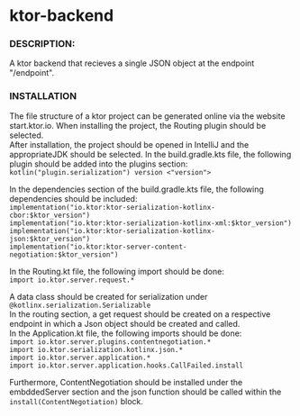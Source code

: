 # ktor-backend #
### DESCRIPTION: ###
A ktor backend that recieves a single JSON object at the endpoint "/endpoint".
### INSTALLATION ###
The file structure of a ktor project can be generated online via the website start.ktor.io. When installing the project, the Routing plugin should be selected.  
After installation, the project should be opened in IntelliJ and the appropriateJDK should be selected. In the build.gradle.kts file, the following plugin should be added into the plugins section:  
`kotlin("plugin.serialization") version <"version">`  
  
  
In the dependencies section of the build.gradle.kts file, the following dependencies should be included:  
`implementation("io.ktor:ktor-serialization-kotlinx-cbor:$ktor_version")`  
`implementation("io.ktor:ktor-serialization-kotlinx-xml:$ktor_version")`  
`implementation("io.ktor:ktor-serialization-kotlinx-json:$ktor_version")`  
`implementation("io.ktor:ktor-server-content-negotiation:$ktor_version")`  
  

In the Routing.kt file, the following import should be done:  
`import io.ktor.server.request.*`  
  

A data class should be created for serialization under `@kotlinx.serialization.Serializable`  
In the routing section, a get request should be created on a respective endpoint in which a Json object should be created and called.  
In the Application.kt file, the following imports should be done:  
`import io.ktor.server.plugins.contentnegotiation.*`  
`import io.ktor.serialization.kotlinx.json.*`  
`import io.ktor.server.application.*`  
`import io.ktor.server.application.hooks.CallFailed.install`  
  

Furthermore, ContentNegotiation should be installed under the embddedServer section and the json function should be called within the `install(ContentNegotiation)` block.
  
